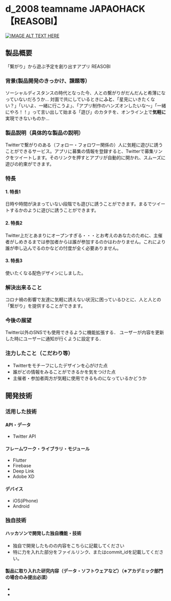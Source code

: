 # d_2008 teamname JAPAOHACK 【REASOBI】
[![IMAGE ALT TEXT HERE](https://www.dropbox.com/sh/rp44ad0qvzdfwhv/AABJl8evqikn51057JuK2Cvga/02__Design/デザイン構想?dl=0&preview=reasobiラフ.png&subfolder_nav_tracking=1)](https://youtu.be/0VTyzFk-qgc)
## 製品概要
「繋がり」から遊ぶ予定を創り出すアプリ REASOBI
### 背景(製品開発のきっかけ、課題等）
ソーシャルディスタンスの時代となった今、人との繋がりがだんだんと希薄になっていないだろうか…
対面で共にしているときに**ふと**、「星見にいきたくない？」「いいよ、一緒に行こうよ」、「アプリ制作のハンズオンしたいな〜」「一緒にやろ！！」って言い出して始まる「遊び」のカタチを、オンライン上で**気軽に**実現できないものか…
### 製品説明（具体的な製品の説明）
Twitterで繋がりのある（フォロー・フォロワー関係の）人に気軽に遊びに誘うことができるサービス。アプリに募集の情報を登録すると、Twitterで募集リンクをツイートします。そのリンクを押すとアプリが自動的に開かれ、スムーズに遊びの約束ができます。
### 特長
#### 1. 特長1
日時や時間が決まっていない段階でも遊びに誘うことができます。まるでツイートするかのように遊びに誘うことができます。
#### 2. 特長2
Twitter上だとあまりにオープンすぎる・・・とお考えのあなたのために、主催者がしめきるまでは参加者からは誰が参加するのかはわかりません。これにより誰が申し込んでるのかなどの忖度が全く必要ありません。
#### 3. 特長3
使いたくなる配色デザインにしました。
### 解決出来ること
コロナ禍の影響で友達に気軽に誘えない状況に困っているひとに、人と人との「繋がり」を提供することができます。
### 今後の展望
Twitter以外のSNSでも使用できるように機能拡張する．
ユーザーが内容を更新した時にユーザーに通知が行くように設定する．
### 注力したこと（こだわり等）
* Twitterをモチーフにしたデザインを心がけた点
* 誰がどの情報をみることができるかを気をつけた点
* 主催者・参加者両方が気軽に使用できるものになっているかどうか
## 開発技術
### 活用した技術
#### API・データ
* Twitter API
#### フレームワーク・ライブラリ・モジュール
* Flutter
* Firebase
* Deep Link
* Adobe XD
#### デバイス
* iOS(iPhone)
* Android
### 独自技術
#### ハッカソンで開発した独自機能・技術
* 独自で開発したものの内容をこちらに記載してください
* 特に力を入れた部分をファイルリンク、またはcommit_idを記載してください。
#### 製品に取り入れた研究内容（データ・ソフトウェアなど）（※アカデミック部門の場合のみ提出必須）
* 
* 
